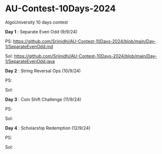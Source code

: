 # AU-Contest-10Days-2024

AlgoUniversity 10 days contest

**Day 1** : Separate Even Odd (9/9/24)

PS: https://github.com/Sriinidhi/AU-Contest-10Days-2024/blob/main/Day-1/SeparateEvenOdd.md

Sol: https://github.com/Sriinidhi/AU-Contest-10Days-2024/blob/main/Day-1/SeparateEvenOdd.java

**Day 2** : String Reversal Ops (10/9/24)

PS:

Sol:

**Day 3** : Coin Shift Challenge (11/9/24)

PS:

Sol:

**Day 4** : Scholarship Redemption (12/9/24)

PS:

Sol:
